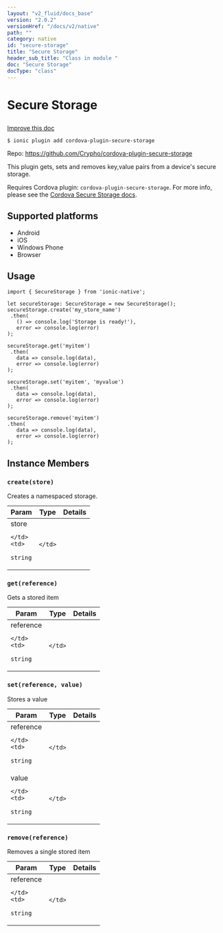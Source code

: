 ```yaml
---
layout: "v2_fluid/docs_base"
version: "2.0.2"
versionHref: "/docs/v2/native"
path: ""
category: native
id: "secure-storage"
title: "Secure Storage"
header_sub_title: "Class in module "
doc: "Secure Storage"
docType: "class"
---
```









<h1 class="api-title">

  
  Secure Storage
  

  

  

</h1>

<a class="improve-v2-docs" href="http://github.com/driftyco/ionic-native/edit/master/src/plugins/securestorage.ts#L2">
  Improve this doc
</a>





<!-- decorators -->


<pre><code>$ ionic plugin add cordova-plugin-secure-storage</code></pre>
<p>Repo:
  <a href="https://github.com/Crypho/cordova-plugin-secure-storage">
    https://github.com/Crypho/cordova-plugin-secure-storage
  </a>
</p>

<!-- description -->

<p>This plugin gets, sets and removes key,value pairs from a device&#39;s secure storage.</p>
<p>Requires Cordova plugin: <code>cordova-plugin-secure-storage</code>. For more info, please see the <a href="https://github.com/Crypho/cordova-plugin-secure-storage">Cordova Secure Storage docs</a>.</p>


<!-- @platforms tag -->
<h2>Supported platforms</h2>

<ul>
  <li>Android</li>
  
  <li>iOS</li>
  
  <li>Windows Phone</li>
  
  <li>Browser</li>
  </ul>

<!-- @platforms tag end -->


<!-- @usage tag -->

<h2>Usage</h2>

<pre><code class="lang-typescript">import { SecureStorage } from &#39;ionic-native&#39;;

let secureStorage: SecureStorage = new SecureStorage();
secureStorage.create(&#39;my_store_name&#39;)
 .then(
   () =&gt; console.log(&#39;Storage is ready!&#39;),
   error =&gt; console.log(error)
);

secureStorage.get(&#39;myitem&#39;)
 .then(
   data =&gt; console.log(data),
   error =&gt; console.log(error)
);

secureStorage.set(&#39;myitem&#39;, &#39;myvalue&#39;)
 .then(
   data =&gt; console.log(data),
   error =&gt; console.log(error)
);

secureStorage.remove(&#39;myitem&#39;)
.then(
   data =&gt; console.log(data),
   error =&gt; console.log(error)
);
</code></pre>




<!-- @property tags -->


<!-- methods on the class -->

<h2>Instance Members</h2>

<div id="create"></div>

<h3>
  <code>create(store)</code>
  

</h3>

Creates a namespaced storage.


<table class="table param-table" style="margin:0;">
  <thead>
  <tr>
    <th>Param</th>
    <th>Type</th>
    <th>Details</th>
  </tr>
  </thead>
  <tbody>
  
  <tr>
    <td>
      store
      
      
    </td>
    <td>
      
<code>string</code>
    </td>
    <td>
      
      
    </td>
  </tr>
  
  </tbody>
</table>








<div id="get"></div>

<h3>
  <code>get(reference)</code>
  

</h3>

Gets a stored item


<table class="table param-table" style="margin:0;">
  <thead>
  <tr>
    <th>Param</th>
    <th>Type</th>
    <th>Details</th>
  </tr>
  </thead>
  <tbody>
  
  <tr>
    <td>
      reference
      
      
    </td>
    <td>
      
<code>string</code>
    </td>
    <td>
      
      
    </td>
  </tr>
  
  </tbody>
</table>








<div id="set"></div>

<h3>
  <code>set(reference,&nbsp;value)</code>
  

</h3>

Stores a value


<table class="table param-table" style="margin:0;">
  <thead>
  <tr>
    <th>Param</th>
    <th>Type</th>
    <th>Details</th>
  </tr>
  </thead>
  <tbody>
  
  <tr>
    <td>
      reference
      
      
    </td>
    <td>
      
<code>string</code>
    </td>
    <td>
      
      
    </td>
  </tr>
  
  <tr>
    <td>
      value
      
      
    </td>
    <td>
      
<code>string</code>
    </td>
    <td>
      
      
    </td>
  </tr>
  
  </tbody>
</table>








<div id="remove"></div>

<h3>
  <code>remove(reference)</code>
  

</h3>

Removes a single stored item


<table class="table param-table" style="margin:0;">
  <thead>
  <tr>
    <th>Param</th>
    <th>Type</th>
    <th>Details</th>
  </tr>
  </thead>
  <tbody>
  
  <tr>
    <td>
      reference
      
      
    </td>
    <td>
      
<code>string</code>
    </td>
    <td>
      
      
    </td>
  </tr>
  
  </tbody>
</table>








<!-- related link --><!-- end content block -->


<!-- end body block -->


